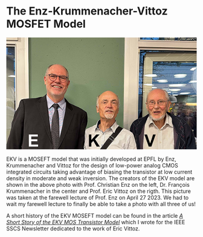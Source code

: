 # The Enz-Krummenacher-Vittoz MOSFET Model

![The initial creators of the EKV model](/img/EKV.png)

EKV is a MOSEFT model that was initially developed at EPFL by Enz, Krummenacher and Vittoz for the design of low-power analog CMOS integrated circuits taking advantage of biasing the transistor at low current density in moderate and weak inversion. The creators of the EKV model are shown in the above photo with Prof. Christian Enz on the left, Dr. François Krummenacher in the center and Prof. Eric Vittoz on the rigth. This picture was taken at the farewell lecture of Prof. Enz on April 27 2023. We had to wait my farewell lecture to finally be able to take a photo with all three of us!

A short history of the EKV MOSEFT model can be found in the article [*A Short Story of the EKV MOS Transistor Model*](https://ieeexplore.ieee.org/stamp/stamp.jsp?tp=&arnumber=4785778) which I wrote for the IEEE SSCS Newsletter dedicated to the work of Eric Vittoz.
